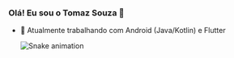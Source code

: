 ### Olá! Eu sou o Tomaz Souza 👋

- 🔭 Atualmente trabalhando com Android (Java/Kotlin) e Flutter



  ![Snake animation]([https://github.com/rafaballerini/rafaballerini/blob/output/github-contribution-grid-snake.svg](https://raw.githubusercontent.com/Platane/snk/output/github-contribution-grid-snake.svg)https://raw.githubusercontent.com/Platane/snk/output/github-contribution-grid-snake.svg)
